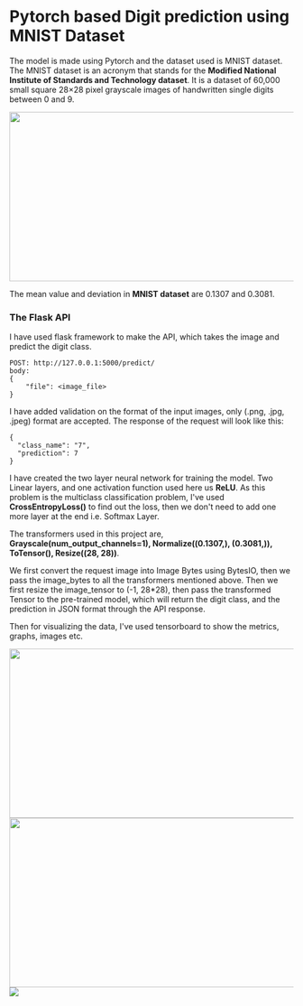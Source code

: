 # Pytorch based Digit prediction using MNIST Dataset

The model is made using Pytorch and the dataset used is MNIST dataset. 
The MNIST dataset is an acronym that stands for the **Modified National Institute of Standards and Technology dataset**. 
It is a dataset of 60,000 small square 28×28 pixel grayscale images of handwritten single digits between 0 and 9.

<img src="https://machinelearningmastery.com/wp-content/uploads/2019/02/Plot-of-a-Subset-of-Images-from-the-MNIST-Dataset-1024x768.png" width='700px' height='300px' />

The mean value and deviation in **MNIST dataset** are 0.1307 and 0.3081.

### The Flask API
I have used flask framework to make the API, which takes the image and predict the digit class.

    POST: http://127.0.0.1:5000/predict/
    body: 
    {
	    "file": <image_file>
    }
    
I have added validation on the format of the input images, only (.png, .jpg, .jpeg) format are accepted.
The response of the request will look like this:

    {
      "class_name": "7",
      "prediction": 7
    }
    
I have created the two layer neural network for training the model. Two Linear layers, and one activation function used here us **ReLU**. As this problem is the multiclass classification problem, I've used **CrossEntropyLoss()** to find out the loss, then we don't need to add one more layer at the end i.e. Softmax Layer.

The transformers used in this project are, **Grayscale(num_output_channels=1), Normalize((0.1307,), (0.3081,)), ToTensor(), Resize((28, 28))**.

We first convert the request image into Image Bytes using BytesIO, then we pass the image_bytes to all the transformers mentioned above. Then we first resize the image_tensor to (-1, 28\*28), then pass the transformed Tensor to the pre-trained model, which will return the digit class, and the prediction in JSON format through the API response.

Then for visualizing the data, I've used tensorboard to show the metrics, graphs, images etc.

<img src="https://user-images.githubusercontent.com/52665879/177826662-0127d021-fcf9-4726-800a-8fc72f01e6cb.png" width="700px" height="300"/>
<img src="https://user-images.githubusercontent.com/52665879/177826851-2d8c89fc-c4c8-4b3d-a393-afa8017b5766.png" width="700px" height="300"/>
<img src="https://user-images.githubusercontent.com/52665879/177827231-fe99deef-6a5b-40a0-841a-d52608d55667.png" />
